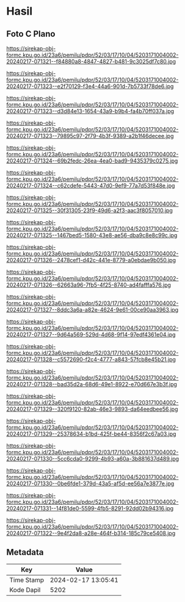 # Hasil

## Foto C Plano

https://sirekap-obj-formc.kpu.go.id/23a6/pemilu/pdpr/52/03/17/10/04/5203171004002-20240217-071321--f84880a8-4847-4827-b481-9c3025df7c80.jpg

https://sirekap-obj-formc.kpu.go.id/23a6/pemilu/pdpr/52/03/17/10/04/5203171004002-20240217-071323--e2f70129-f3e4-44a6-901d-7b5733f78de6.jpg

https://sirekap-obj-formc.kpu.go.id/23a6/pemilu/pdpr/52/03/17/10/04/5203171004002-20240217-071323--d3d84e13-1654-43a9-b9b4-fa4b70ff037a.jpg

https://sirekap-obj-formc.kpu.go.id/23a6/pemilu/pdpr/52/03/17/10/04/5203171004002-20240217-071323--79895c97-2f79-4b3f-9389-a2b1f46decee.jpg

https://sirekap-obj-formc.kpu.go.id/23a6/pemilu/pdpr/52/03/17/10/04/5203171004002-20240217-071324--69b2fedc-26ea-4ea0-bad9-9435379c0275.jpg

https://sirekap-obj-formc.kpu.go.id/23a6/pemilu/pdpr/52/03/17/10/04/5203171004002-20240217-071324--c62cdefe-5443-47d0-9ef9-77a7d53f848e.jpg

https://sirekap-obj-formc.kpu.go.id/23a6/pemilu/pdpr/52/03/17/10/04/5203171004002-20240217-071325--30f31305-23f9-49d6-a2f3-aac3f8057010.jpg

https://sirekap-obj-formc.kpu.go.id/23a6/pemilu/pdpr/52/03/17/10/04/5203171004002-20240217-071325--1467bed5-1580-43e8-ae56-dba9c8e8c99c.jpg

https://sirekap-obj-formc.kpu.go.id/23a6/pemilu/pdpr/52/03/17/10/04/5203171004002-20240217-071326--2478cef1-d42c-441e-8779-a0ebdae9b050.jpg

https://sirekap-obj-formc.kpu.go.id/23a6/pemilu/pdpr/52/03/17/10/04/5203171004002-20240217-071326--62663a96-7fb5-4f25-8740-ad4fafffa576.jpg

https://sirekap-obj-formc.kpu.go.id/23a6/pemilu/pdpr/52/03/17/10/04/5203171004002-20240217-071327--8ddc3a6a-a82e-4624-9e61-00ce90aa3963.jpg

https://sirekap-obj-formc.kpu.go.id/23a6/pemilu/pdpr/52/03/17/10/04/5203171004002-20240217-071327--9d64a569-529d-4d68-9f14-97edf4361e04.jpg

https://sirekap-obj-formc.kpu.go.id/23a6/pemilu/pdpr/52/03/17/10/04/5203171004002-20240217-071328--c5572690-f2c4-4777-a843-57fcb8e45b21.jpg

https://sirekap-obj-formc.kpu.go.id/23a6/pemilu/pdpr/52/03/17/10/04/5203171004002-20240217-071328--bad35d2a-68d6-49e1-8922-e70d667e3b3f.jpg

https://sirekap-obj-formc.kpu.go.id/23a6/pemilu/pdpr/52/03/17/10/04/5203171004002-20240217-071329--320f9120-82ab-46e3-9893-da64eedbee56.jpg

https://sirekap-obj-formc.kpu.go.id/23a6/pemilu/pdpr/52/03/17/10/04/5203171004002-20240217-071329--25378634-b1bd-425f-be44-8356f2c67a03.jpg

https://sirekap-obj-formc.kpu.go.id/23a6/pemilu/pdpr/52/03/17/10/04/5203171004002-20240217-071330--5cc6cda0-9299-4b93-a60a-3b881637d489.jpg

https://sirekap-obj-formc.kpu.go.id/23a6/pemilu/pdpr/52/03/17/10/04/5203171004002-20240217-071330--0be6fde1-379d-43a5-af5d-ee56a7e3877e.jpg

https://sirekap-obj-formc.kpu.go.id/23a6/pemilu/pdpr/52/03/17/10/04/5203171004002-20240217-071331--14f81de0-5599-4fb5-8291-92dd02b94316.jpg

https://sirekap-obj-formc.kpu.go.id/23a6/pemilu/pdpr/52/03/17/10/04/5203171004002-20240217-071322--9e4f2da8-a28e-464f-b314-185c79ce5408.jpg


## Metadata

| Key        | Value               |
| ---------- | ------------------- |
| Time Stamp | 2024-02-17 13:05:41 |
| Kode Dapil | 5202                |



